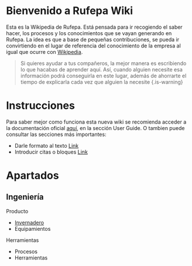 <!-- TITLE: Wiki-Rufepa -->
<!-- SUBTITLE: Esta es la nueva wiki de Rufepa -->

# Bienvenido a Rufepa Wiki
Esta es la Wikipedia de Rufepa. Está pensada para ir recogiendo el saber hacer, los procesos y los conocimientos que se vayan generando en Rufepa. La idea es que a base de pequeñas contribuciones, se pueda ir convirtiendo en el lugar de referencia del conocimiento de la empresa al igual que ocurre con [Wikipedia](www.wikipedia.com). 

> Si quieres ayudar a tus compañeros, la mejor manera es escribiendo lo que hacabas de aprender aquí. Así, cuando alguien necesite esa información podrá conseguirla en este lugar, además de ahorrarte el tiempo de explicarla cada vez que alguien la necesite
{.is-warning}
# Instrucciones
Para saber mejor como funciona esta nueva wiki se recomienda acceder a la documentación oficial [aquí](https://docs-legacy.requarks.io/wiki#user-guide), en la sección User Guide.
O tambien puede consultar las secciones más importantes:
* Darle formato al texto [Link](https://docs-legacy.requarks.io/wiki/user-guide/markdown-syntax)
* Introducir citas o bloques [Link](https://docs-legacy.requarks.io/wiki/user-guide/blockquotes)

# Apartados
## Ingeniería
Producto
* [Invernadero](Productos)
* Equipamientos

Herramientas
* Procesos
* Herramientas